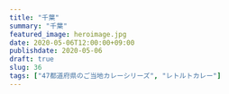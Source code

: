 ```yaml
---
title: "千葉"
summary: "千葉"
featured_image: heroimage.jpg
date: 2020-05-06T12:00:00+09:00
publishdate: 2020-05-06
draft: true
slug: 36
tags: ["47都道府県のご当地カレーシリーズ", "レトルトカレー"]
---
```

